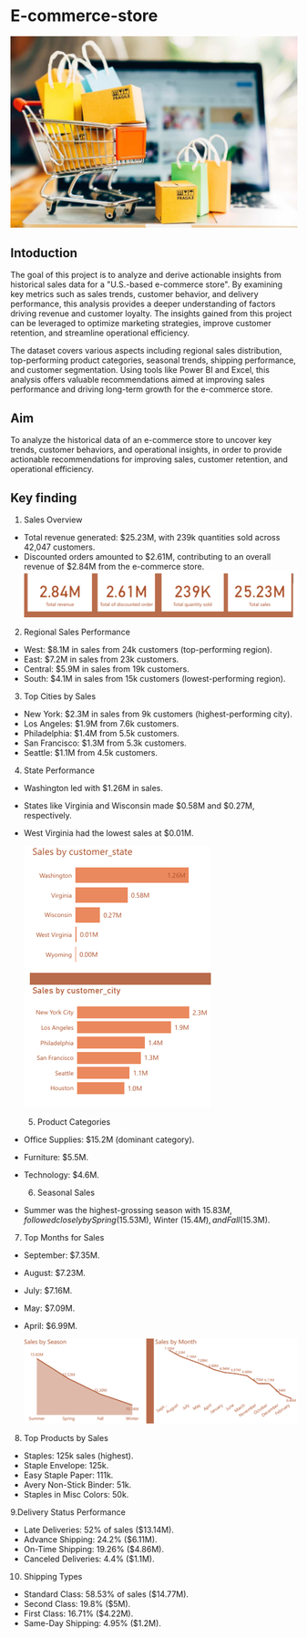 # E-commerce-store
  
![](image.jpeg)
## Intoduction
The goal of this project is to analyze and derive actionable insights from historical sales data for a "U.S.-based e-commerce store". By examining key metrics such as sales trends, customer behavior, and delivery performance, this analysis provides a deeper understanding of factors driving revenue and customer loyalty. The insights gained from this project can be leveraged to optimize marketing strategies, improve customer retention, and streamline operational efficiency.

The dataset covers various aspects including regional sales distribution, top-performing product categories, seasonal trends, shipping performance, and customer segmentation. Using tools like Power BI and Excel, this analysis offers valuable recommendations aimed at improving sales performance and driving long-term growth for the e-commerce store.

## Aim
To analyze the historical data of an e-commerce store to uncover key trends, customer behaviors, and operational insights, in order to provide actionable recommendations for improving sales, customer retention, and operational efficiency.

## Key finding
1. Sales Overview
- Total revenue generated: $25.23M, with 239k quantities sold across 42,047 customers.
- Discounted orders amounted to $2.61M, contributing to an overall revenue of $2.84M from the e-commerce store.
![](metric.png)

2.  Regional Sales Performance
- West: $8.1M in sales from 24k customers (top-performing region).
- East: $7.2M in sales from 23k customers.
- Central: $5.9M in sales from 19k customers.
- South: $4.1M in sales from 15k customers (lowest-performing region).

 3. Top Cities by Sales
- New York: $2.3M in sales from 9k customers (highest-performing city).
- Los Angeles: $1.9M from 7.6k customers.
- Philadelphia: $1.4M from 5.5k customers.
- San Francisco: $1.3M from 5.3k customers.
- Seattle: $1.1M from 4.5k customers.

4. State Performance
- Washington led with $1.26M in sales.
- States like Virginia and Wisconsin made $0.58M and $0.27M, respectively.
- West Virginia had the lowest sales at $0.01M.

  ![](state.png)

  5. Product Categories
- Office Supplies: $15.2M (dominant category).
- Furniture: $5.5M.
- Technology: $4.6M.

  6. Seasonal Sales
- Summer was the highest-grossing season with $15.83M, followed closely by Spring ($15.53M), Winter ($15.4M), and Fall ($15.3M).

7. Top Months for Sales
- September: $7.35M.
- August: $7.23M.
- July: $7.16M.
- May: $7.09M.
- April: $6.99M.

  ![](month.png)
  
8. Top Products by Sales
- Staples: 125k sales (highest).
- Staple Envelope: 125k.
- Easy Staple Paper: 111k.
- Avery Non-Stick Binder: 51k.
- Staples in Misc Colors: 50k.

 9.Delivery Status Performance
- Late Deliveries: 52% of sales ($13.14M).
- Advance Shipping: 24.2% ($6.11M).
- On-Time Shipping: 19.26% ($4.86M).
- Canceled Deliveries: 4.4% ($1.1M).

 10. Shipping Types
- Standard Class: 58.53% of sales ($14.77M).
- Second Class: 19.8% ($5M).
- First Class: 16.71% ($4.22M).
- Same-Day Shipping: 4.95% ($1.2M).




